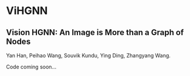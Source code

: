 # ViHGNN

## Vision HGNN: An Image is More than a Graph of Nodes

Yan Han, Peihao Wang, Souvik Kundu, Ying Ding, Zhangyang Wang.

Code coming soon...